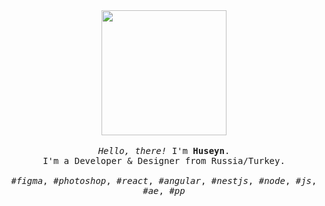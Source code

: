 <p align="center">

  <br>
  <br>
  
  <img width="200" src="https://github.com/K0pB3N/Ri7vaI/blob/main/shiba-eye.gif">
 
  <br>
  <br>
  
  <samp>
    <i>Hello, there!</i> I'm <b>Huseyn</b>.
    <br> 
    I'm a Developer & Designer from Russia/Turkey.
    <br>
    <br>
    <i>#figma</i>, <i>#photoshop</i>, <i>#react</i>, <i>#angular</i>, <i>#nestjs</i>, <i>#node</i>, <i>#js</i>, <i>#ae</i>, <i>#pp</i>
  </samp>
  
  <br>
  <br>
  <br>
  <br>
  <br>

</p>
